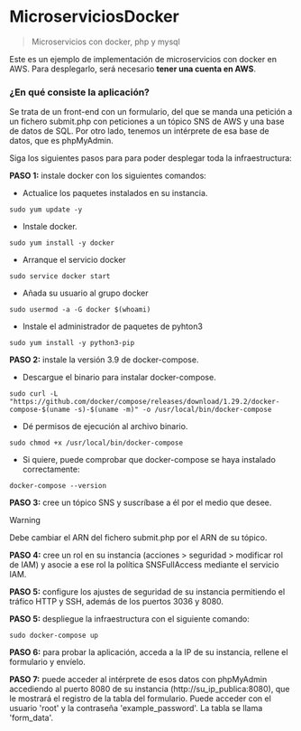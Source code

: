# MicroserviciosDocker

> Microservicios con docker, php y mysql

Este es un ejemplo de implementación de microservicios con docker en AWS. Para desplegarlo, será necesario **tener una cuenta en AWS**.

### ¿En qué consiste la aplicación?

Se trata de un front-end con un formulario, del que se manda una petición a un fichero submit.php con peticiones a un tópico SNS de AWS y una base de datos de SQL. Por otro lado, tenemos un intérprete de esa base de datos, que es phpMyAdmin.

Siga los siguientes pasos para para poder desplegar toda la infraestructura:


**PASO 1:** instale docker con los siguientes comandos:
  
  - Actualice los paquetes instalados en su instancia.

```
sudo yum update -y
```

  - Instale docker.

```
sudo yum install -y docker
```

  - Arranque el servicio docker
     
```
sudo service docker start
```

  - Añada su usuario al grupo docker
  
```
sudo usermod -a -G docker $(whoami)
```

  - Instale el administrador de paquetes de pyhton3

```
sudo yum install -y python3-pip
```

**PASO 2:** instale la versión 3.9 de docker-compose.

  - Descargue el binario para instalar docker-compose.

```
sudo curl -L "https://github.com/docker/compose/releases/download/1.29.2/docker-compose-$(uname -s)-$(uname -m)" -o /usr/local/bin/docker-compose
```

  - Dé permisos de ejecución al archivo binario.

```
sudo chmod +x /usr/local/bin/docker-compose
```

  - Si quiere, puede comprobar que docker-compose se haya instalado correctamente:

```
docker-compose --version
```

**PASO 3:** cree un tópico SNS y suscríbase a él por el medio que desee.

> [!WARNING]
> Debe cambiar el ARN del fichero submit.php por el ARN de su tópico.

**PASO 4:** cree un rol en su instancia (acciones > seguridad > modificar rol de IAM) y asocie a ese rol la política SNSFullAccess mediante el servicio IAM.

**PASO 5:** configure los ajustes de seguridad de su instancia permitiendo el tráfico HTTP y SSH, además de los puertos 3036 y 8080.

**PASO 5:** despliegue la infraestructura con el siguiente comando:

```
sudo docker-compose up
```

**PASO 6:** para probar la aplicación, acceda a la IP de su instancia, rellene el formulario y envíelo.

**PASO 7:** puede acceder al intérprete de esos datos con phpMyAdmin accediendo al puerto 8080 de su instancia (http://su_ip_publica:8080), que le mostrará el registro de la tabla del formulario. Puede acceder con el usuario 'root' y la contraseña 'example_password'. La tabla se llama 'form_data'.

